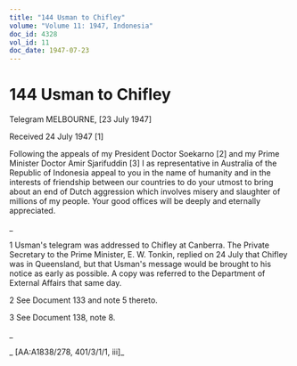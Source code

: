 ```yaml
---
title: "144 Usman to Chifley"
volume: "Volume 11: 1947, Indonesia"
doc_id: 4328
vol_id: 11
doc_date: 1947-07-23
---
```


# 144 Usman to Chifley

Telegram MELBOURNE, [23 July 1947]

Received 24 July 1947 [1]

Following the appeals of my President Doctor Soekarno [2] and my Prime Minister Doctor Amir Sjarifuddin [3] I as representative in Australia of the Republic of Indonesia appeal to you in the name of humanity and in the interests of friendship between our countries to do your utmost to bring about an end of Dutch aggression which involves misery and slaughter of millions of my people. Your good offices will be deeply and eternally appreciated.

_

1 Usman's telegram was addressed to Chifley at Canberra. The Private Secretary to the Prime Minister, E. W. Tonkin, replied on 24 July that Chifley was in Queensland, but that Usman's message would be brought to his notice as early as possible. A copy was referred to the Department of External Affairs that same day.

2 See Document 133 and note 5 thereto.

3 See Document 138, note 8.

_

_ [AA:A1838/278, 401/3/1/1, iii]_
